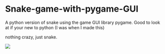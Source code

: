 # Snake-game-with-pygame-GUI
A python version of snake using the game GUI library pygame. Good to look at if your new to python (I was when I made this)

nothing crazy, just snake. 

<img src="https://i.imgur.com/ZqIvckQ.png"/>  
